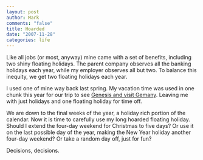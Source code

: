 ```yaml
--- 
layout: post
author: Mark
comments: "false"
title: Hoarded
date: "2007-11-28"
categories: life
---
```

Like all jobs (or most, anyway) mine came with a set of benefits, including two shiny floating holidays.  The parent company observes all the banking holidays each year, while my employer observes all but two.  To balance this inequity, we get two floating holidays each year.

I used one of mine way back last spring.  My vacation time was used in one chunk this year for our trip to see <a href="http://sibylleandmark.wordpress.com/category/hartfordgermany-trip/" title="Hartford / Germany Trip">Genesis and visit Gemany</a>.  Leaving me with just holidays and one floating holiday for time off.

We are down to the final weeks of the year, a holiday rich portion of the calendar.  Now it is time to carefully use my long hoarded floating holiday.  Should I extend the four-day weekend for Christmas to five days?  Or use it on the last possible day of the year, making the New Year holiday another four-day weekend?  Or take a random day off, just for fun?

Decisions, decisions.
